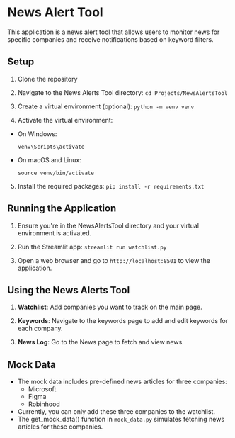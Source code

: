 # News Alert Tool

This application is a news alert tool that allows users to monitor news for specific companies and receive notifications based on keyword filters.


## Setup
1. Clone the repository
2. Navigate to the News Alerts Tool directory: ```cd Projects/NewsAlertsTool ```

3. Create a virtual environment (optional): ```python -m venv venv```
4. Activate the virtual environment:
- On Windows:
  ```
  venv\Scripts\activate
  ```
- On macOS and Linux:
  ```
  source venv/bin/activate
  ```

5. Install the required packages:
```pip install -r requirements.txt```

## Running the Application

1. Ensure you're in the NewsAlertsTool directory and your virtual environment is activated.

2. Run the Streamlit app: `streamlit run watchlist.py`

3. Open a web browser and go to `http://localhost:8501` to view the application.

## Using the News Alerts Tool

1. **Watchlist**: Add companies you want to track on the main page.

2. **Keywords**: Navigate to the keywords page to add and edit keywords for each company.

3. **News Log**: Go to the News page to fetch and view news.

## Mock Data 

- The mock data includes pre-defined news articles for three companies:
   - Microsoft
   - Figma
   - Robinhood
- Currently, you can only add these three companies to the watchlist.
- The get_mock_data() function in `mock_data.py` simulates fetching news articles for these companies.

